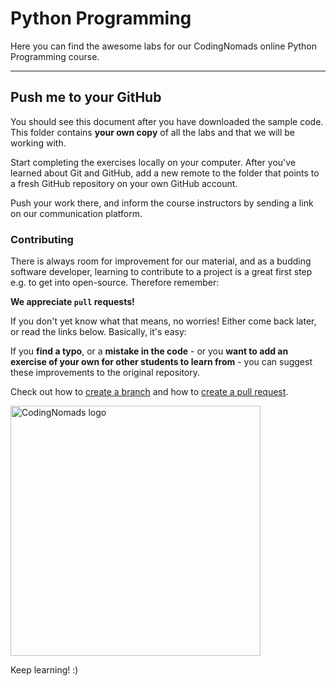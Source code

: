 # Python Programming

Here you can find the awesome labs for our CodingNomads online Python Programming course.

---

## Push me to your GitHub

You should see this document after you have downloaded the sample code. 
This folder contains **your own copy** of all the labs and that we will be working with.

Start completing the exercises locally on your computer. After you've
learned about Git and GitHub, add a new remote to the folder that points
to a fresh GitHub repository on your own GitHub account.

Push your work there, and inform the course instructors by sending a
link on our communication platform.


### Contributing

There is always room for improvement for our material, and as a budding
software developer, learning to contribute to a project is a great first
step e.g. to get into open-source. Therefore remember:


**We appreciate `pull` requests!**


If you don't yet know what that means, no worries! Either come back later,
or read the links below. Basically, it's easy:


If you **find a typo**, or a **mistake in the code** - or you **want to add an
exercise of your own for other students to learn from** - you can suggest
these improvements to the original repository.


Check out how to [create a branch](https://help.github.com/articles/creating-and-deleting-branches-within-your-repository/) and how to [create a pull request](https://help.github.com/articles/about-pull-requests/).


<img src="https://codingnomads.co/wp-content/uploads/2018/08/CN_Logo_Retina.png" alt="CodingNomads logo" width="400px"/>


Keep learning! :)
